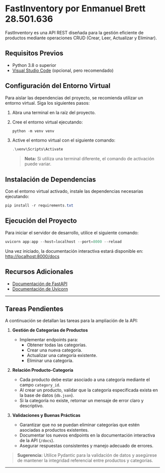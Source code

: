 # FastInventory por Enmanuel Brett 28.501.636

FastInventory es una API REST diseñada para la gestión eficiente de productos mediante operaciones CRUD (Crear, Leer, Actualizar y Eliminar).

## Requisitos Previos

- Python 3.8 o superior
- [Visual Studio Code](https://code.visualstudio.com/) (opcional, pero recomendado)

## Configuración del Entorno Virtual

Para aislar las dependencias del proyecto, se recomienda utilizar un entorno virtual. Siga los siguientes pasos:

1. Abra una terminal en la raíz del proyecto.
2. Cree el entorno virtual ejecutando:

   ```powershell
   python -m venv venv
   ```

3. Active el entorno virtual con el siguiente comando:

   ```powershell
   .\venv\Scripts\Activate
   ```

   > **Nota:** Si utiliza una terminal diferente, el comando de activación puede variar.

## Instalación de Dependencias

Con el entorno virtual activado, instale las dependencias necesarias ejecutando:

```powershell
pip install -r requirements.txt
```

## Ejecución del Proyecto

Para iniciar el servidor de desarrollo, utilice el siguiente comando:

```powershell
uvicorn app:app --host=localhost --port=8000 --reload
```

Una vez iniciado, la documentación interactiva estará disponible en: [http://localhost:8000/docs](http://localhost:8000/docs)

## Recursos Adicionales

- [Documentación de FastAPI](https://fastapi.tiangolo.com/es/)
- [Documentación de Uvicorn](https://www.uvicorn.org/)

---

## Tareas Pendientes

A continuación se detallan las tareas para la ampliación de la API:

1. **Gestión de Categorías de Productos**

   - Implementar endpoints para:
     - Obtener todas las categorías.
     - Crear una nueva categoría.
     - Actualizar una categoría existente.
     - Eliminar una categoría.

2. **Relación Producto-Categoría**

   - Cada producto debe estar asociado a una categoría mediante el campo `category_id`.
   - Al crear un producto, validar que la categoría especificada exista en la base de datos (`db.json`).
   - Si la categoría no existe, retornar un mensaje de error claro y descriptivo.

3. **Validaciones y Buenas Prácticas**
   - Garantizar que no se puedan eliminar categorías que estén asociadas a productos existentes.
   - Documentar los nuevos endpoints en la documentación interactiva de la API (`/docs`).
   - Asegurar respuestas consistentes y manejo adecuado de errores.

> **Sugerencia:** Utilice Pydantic para la validación de datos y asegúrese de mantener la integridad referencial entre productos y categorías.

---
